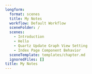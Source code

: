 ```yaml
---
longform:
  format: scenes
  title: My Notes
  workflow: Default Workflow
  sceneFolder: /
  scenes:
    - Introduction
    - Hello
    - Quartz Update Graph View Setting
    - Index Page Component Behavior
  sceneTemplate: templates/chapter.md
  ignoredFiles: []
title: My Notes
---
```

